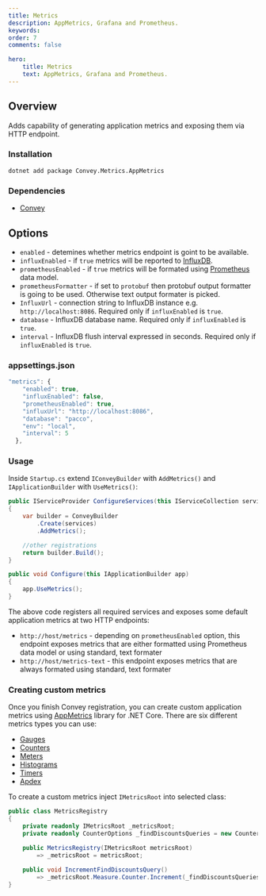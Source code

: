 ```yaml
---
title: Metrics
description: AppMetrics, Grafana and Prometheus.
keywords:
order: 7
comments: false

hero:
    title: Metrics
    text: AppMetrics, Grafana and Prometheus.
---
```


## Overview
Adds capability of generating application metrics and exposing them via HTTP endpoint.

### Installation
`dotnet add package Convey.Metrics.AppMetrics`

### Dependencies

* [Convey](https://www.nuget.org/packages/Convey)


## Options
* `enabled` - detemines whether metrics endpoint is goint to be available.
* `influxEnabled` - if `true` metrics will be reported to [InfluxDB](https://www.influxdata.com/).
* `prometheusEnabled` - if `true` metrics will be formated using [Prometheus](https://prometheus.io/) data model.
* `prometheusFormatter` - if set to `protobuf` then protobuf output formatter is going to be used. Otherwise text output formater is picked.
* `InfluxUrl` - connection string to InfluxDB instance e.g. `http://localhost:8086`. Required only if `influxEnabled` is `true`.
* `database` - InfluxDB database name. Required only if `influxEnabled` is `true`.
* `interval` - InfluxDB flush interval expressed in seconds. Required only if `influxEnabled` is `true`.

### appsettings.json

```js
"metrics": {
    "enabled": true,
    "influxEnabled": false,
    "prometheusEnabled": true,
    "influxUrl": "http://localhost:8086",
    "database": "pacco",
    "env": "local",
    "interval": 5
  },
```

### Usage
Inside ``Startup.cs`` extend ``IConveyBuilder`` with ``AddMetrics()`` and ``IApplicationBuilder`` with ``UseMetrics()``:

```csharp
public IServiceProvider ConfigureServices(this IServiceCollection services)
{
    var builder = ConveyBuilder
        .Create(services)
        .AddMetrics();

    //other registrations    
    return builder.Build();
}

public void Configure(this IApplicationBuilder app)
{
    app.UseMetrics();
}
```
The above code registers all required services and exposes some default application metrics at two HTTP endpoints:

* `http://host/metrics` - depending on `prometheusEnabled` option, this endpoint exposes metrics that are either formatted using Prometheus data model or using standard, text formater
* `http://host/metrics-text` - this endpoint exposes metrics that are always formated using standard, text formater

### Creating custom metrics
Once you finish Convey registration, you can create custom application metrics using [AppMetrics](https://www.app-metrics.io/) library for .NET Core. There are six different metrics types you can use:

* [Gauges](https://www.app-metrics.io/getting-started/metric-types/gauges/)
* [Counters](https://www.app-metrics.io/getting-started/metric-types/counters/)
* [Meters](https://www.app-metrics.io/getting-started/metric-types/meters/)
* [Histograms](https://www.app-metrics.io/getting-started/metric-types/histograms/)
* [Timers](https://www.app-metrics.io/getting-started/metric-types/timers/)
* [Apdex](https://www.app-metrics.io/getting-started/metric-types/apdex/)

To create a custom metrics inject ``IMetricsRoot`` into selected class:

```csharp
public class MetricsRegistry
{
    private readonly IMetricsRoot _metricsRoot;
    private readonly CounterOptions _findDiscountsQueries = new CounterOptions { Name = "find-discount" };

    public MetricsRegistry(IMetricsRoot metricsRoot)
        => _metricsRoot = metricsRoot;
    
    public void IncrementFindDiscountsQuery()
        => _metricsRoot.Measure.Counter.Increment(_findDiscountsQueries);
}
```

